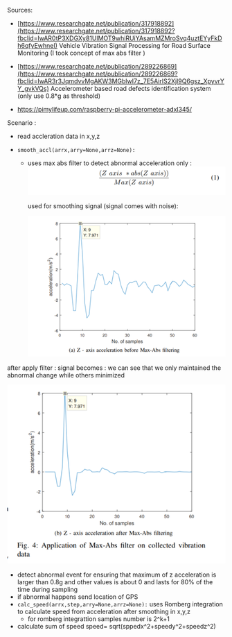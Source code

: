 Sources: 

-  [https://www.researchgate.net/publication/317918892](https://www.researchgate.net/publication/317918892?fbclid=IwAR0tP3XDGXy81UlMOT9whiRUiYAsamMZMroSvq4uztEYyFkDh6qfyEwhneI)
  Vehicle Vibration Signal Processing for Road Surface Monitoring    (I took concept of max abs filter )

- [https://www.researchgate.net/publication/289226869](https://www.researchgate.net/publication/289226869?fbclid=IwAR3r3JqmdvvMgAKW3MGblwI7z_7E5AirIS2Xjl9Q6gsz_XpyvrYY_gvkVQs)
  Accelerometer based road defects identification system (only use 0.8*g as threshold)

- https://pimylifeup.com/raspberry-pi-accelerometer-adxl345/



Scenario :  

- read accleration data in x,y,z 

- `smooth_accl(arrx,arry=None,arrz=None): `

  - uses max abs filter to detect abnormal acceleration  only  : ![filter](filter.png)

    used for smoothing signal (signal comes with noise):

    ![noisy](noisy.png)

after apply filter : signal becomes : we can see that we only maintained the abnormal change while others minimized  

 ![max](max.png)

- detect abnormal event for ensuring that maximum of z acceleration is larger than 0.8g and other values is about 0 and lasts for 80% of the time during sampling
- if abnormal happens send location of GPS
- `calc_speed(arrx,step,arry=None,arrz=None):` uses Romberg integration to calculate speed from acceleration  after smoothing in x,y,z 
  - for romberg integrattion samples number is 2^k+1 
- calculate sum of speed speed= sqrt(sppedx^2+speedy^2+speedz^2)
